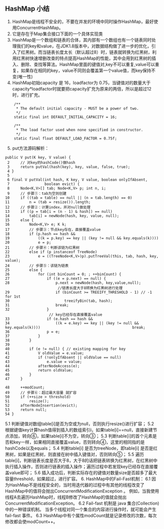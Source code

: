 ## HashMap 小结
1. HashMap是线程不安全的，不要在并发的环境中同时操作HashMap，最好使用ConcurrentHashMap。
2. 它是存在于Map集合接口下面的一个具体实现类
3. HashMap是一个数组和链表的合体，其内部有一个数组也有一个链表同时处理我们的key和value，在JDK1.8版本中，对数据结构做了进一步的优化，引入了红黑树。而当链表长度太长（默认超过8）时，链表就转换为红黑树，利用红黑树快速增删改查的特点提高HashMap的性能，其中会用到红黑树的插入、删除、查找等算法。HashMap里面的键值对,key不可以重复,value可以重复，如果存在相同的key，value不同则会覆盖第一个value值，而key保持不变(唯一性)
4. HashMap初始capacity 是 16，loadfactor为 0.75，当键值对的数量大于capacity*loadfactor时就要把capacity扩充为原来的两倍，所以是超过12时，进行扩充。
```
    /**
     * The default initial capacity - MUST be a power of two.
     */
    static final int DEFAULT_INITIAL_CAPACITY = 16;
```
```
    /**
     * The load factor used when none specified in constructor.
     */
    static final float DEFAULT_LOAD_FACTOR = 0.75f;
```

5. put方法源码解析：
```
public V put(K key, V value) {
 2     // 对key的hashCode()做hash
 3     return putVal(hash(key), key, value, false, true);
 4 }
 5 
 6 final V putVal(int hash, K key, V value, boolean onlyIfAbsent,
 7                boolean evict) {
 8     Node<K,V>[] tab; Node<K,V> p; int n, i;
 9     // 步骤①：tab为空则创建
10     if ((tab = table) == null || (n = tab.length) == 0)
11         n = (tab = resize()).length;
12     // 步骤②：计算index，并对null做处理 
13     if ((p = tab[i = (n - 1) & hash]) == null) 
14         tab[i] = newNode(hash, key, value, null);
15     else {
16         Node<K,V> e; K k;
17         // 步骤③：节点key存在，直接覆盖value
18         if (p.hash == hash &&
19             ((k = p.key) == key || (key != null && key.equals(k))))
20             e = p;
21         // 步骤④：判断该链为红黑树
22         else if (p instanceof TreeNode)
23             e = ((TreeNode<K,V>)p).putTreeVal(this, tab, hash, key, value);
24         // 步骤⑤：该链为链表
25         else {
26             for (int binCount = 0; ; ++binCount) {
27                 if ((e = p.next) == null) {
28                     p.next = newNode(hash, key,value,null);
                        //链表长度大于8转换为红黑树进行处理
29                     if (binCount >= TREEIFY_THRESHOLD - 1) // -1 for 1st  
30                         treeifyBin(tab, hash);
31                     break;
32                 }
                    // key已经存在直接覆盖value
33                 if (e.hash == hash &&
34                     ((k = e.key) == key || (key != null && key.equals(k))))                                          break;
36                 p = e;
37             }
38         }
39         
40         if (e != null) { // existing mapping for key
41             V oldValue = e.value;
42             if (!onlyIfAbsent || oldValue == null)
43                 e.value = value;
44             afterNodeAccess(e);
45             return oldValue;
46         }
47     }

48     ++modCount;
49     // 步骤⑥：超过最大容量 就扩容
50     if (++size > threshold)
51         resize();
52     afterNodeInsertion(evict);
53     return null;
54 }
```

5.1  判断键值对数组table[i]是否为空或为null，否则执行resize()进行扩容；
5.2  根据键值key计算hash值得到插入的数组索引i，如果table[i]==null，直接新建节点添加，转向⑥，如果table[i]不为空，转向③；
5.3  判断table[i]的首个元素是否和key一样，如果相同直接覆盖value，否则转向④，这里的相同指的是hashCode以及equals；
5.4  判断table[i] 是否为treeNode，即table[i] 是否是红黑树，如果是红黑树，则直接在树中插入键值对，否则转向⑤；
5.5  遍历table[i]，判断链表长度是否大于8，大于8的话把链表转换为红黑树，在红黑树中执行插入操作，否则进行链表的插入操作；遍历过程中若发现key已经存在直接覆盖value即可；
5.6  插入成功后，判断实际存在的键值对数量size是否超多了最大容量threshold，如果超过，进行扩容。
6.  HashMap中的Fail-Fast机制：
6.1  因为HashMap不是线程安全的，当时用迭代器的过程中有其他的线程改变了HashMap中的值将会抛出ConcurrentModificationException 。
例如，当我使用线程A去遍历HashMap时，线程B修改了HashMap的值就会抛出ConcurrentModificationException。
6.2  Fail-fast 机制是 java 集合(Collection)中的一种错误机制。 当多个线程对同一个集合的内容进行操作时，就可能会产生 fail-fast 事件。
6.3  HashMap中有个属性modCount就是记录修改的次数，每次修改都会使modCount++。